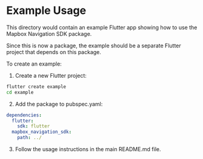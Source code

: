 # Example Usage

This directory would contain an example Flutter app showing how to use the Mapbox Navigation SDK package.

Since this is now a package, the example should be a separate Flutter project that depends on this package.

To create an example:

1. Create a new Flutter project:
```bash
flutter create example
cd example
```

2. Add the package to pubspec.yaml:
```yaml
dependencies:
  flutter:
    sdk: flutter
  mapbox_navigation_sdk:
    path: ../
```

3. Follow the usage instructions in the main README.md file.